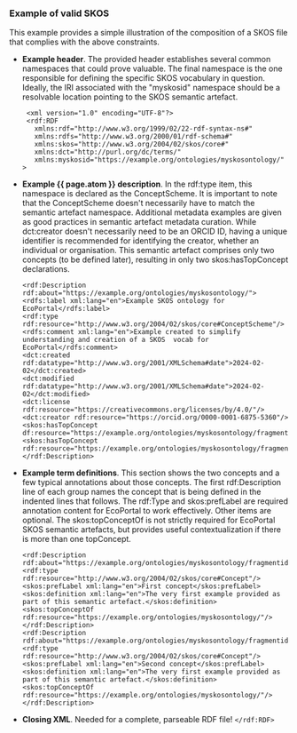 ### Example of valid SKOS

This example provides a simple illustration of the composition of a SKOS file that complies with the above constraints.
- **Example header**. The provided header establishes several common namespaces that could prove valuable. The final namespace is the one responsible for defining the specific SKOS vocabulary in question. Ideally, the IRI associated with the "myskosid" namespace should be a resolvable location pointing to the SKOS semantic artefact.
  ```
   <xml version="1.0" encoding="UTF-8"?>
   <rdf:RDF
     xmlns:rdf="http://www.w3.org/1999/02/22-rdf-syntax-ns#"
     xmlns:rdfs="http://www.w3.org/2000/01/rdf-schema#"
     xmlns:skos="http://www.w3.org/2004/02/skos/core#"
     xmlns:dct="http://purl.org/dc/terms/"
     xmlns:myskosid="https://example.org/ontologies/myskosontology/" >
    ```
- **Example {{ page.atom }} description**. In the rdf:type item, this namespace is declared as the ConceptScheme. It is important to note that the ConceptScheme doesn't necessarily have to match the semantic artefact namespace. Additional metadata examples are given as good practices in semantic artefact metadata curation. While dct:creator doesn't necessarily need to be an ORCID ID, having a unique identifier is recommended for identifying the creator, whether an individual or organisation. This semantic artefact comprises only two concepts (to be defined later), resulting in only two skos:hasTopConcept declarations.
    ```
    <rdf:Description rdf:about="https://example.org/ontologies/myskosontology/">
    <rdfs:label xml:lang="en">Example SKOS ontology for EcoPortal</rdfs:label>
    <rdf:type rdf:resource="http://www.w3.org/2004/02/skos/core#ConceptScheme"/>
    <rdfs:comment xml:lang="en">Example created to simplify understanding and creation of a SKOS  vocab for EcoPortal</rdfs:comment>
    <dct:created rdf:datatype="http://www.w3.org/2001/XMLSchema#date">2024-02-02</dct:created>
    <dct:modified rdf:datatype="http://www.w3.org/2001/XMLSchema#date">2024-02-02</dct:modified>
    <dct:license rdf:resource="https://creativecommons.org/licenses/by/4.0/"/>
    <dct:creator rdf:resource="https://orcid.org/0000-0001-6875-5360"/>
    <skos:hasTopConcept df:resource="https://example.org/ontologies/myskosontology/fragmentid001"/>
    <skos:hasTopConcept rdf:resource="https://example.org/ontologies/myskosontology/fragmentid002"/>
    </rdf:Description>
    ```

- **Example term definitions**. This section shows the two concepts and a few typical annotations about those concepts. The first rdf:Description line of each group names the concept that is being defined in the indented lines that follows. The rdf:Type and skos:prefLabel are required annotation content for EcoPortal to work effectively. Other items are optional. The skos:topConceptOf is not strictly required for EcoPortal SKOS semantic artefacts, but provides useful contextualization if there is more than one topConcept.
    ```
    <rdf:Description rdf:about="https://example.org/ontologies/myskosontology/fragmentid001"">
    <rdf:type rdf:resource="http://www.w3.org/2004/02/skos/core#Concept"/>
    <skos:prefLabel xml:lang="en">First concept</skos:prefLabel>
    <skos:definition xml:lang="en">The very first example provided as part of this semantic artefact.</skos:definition>
    <skos:topConceptOf rdf:resource="https://example.org/ontologies/myskosontology/"/>
    </rdf:Description>
    <rdf:Description rdf:about="https://example.org/ontologies/myskosontology/fragmentid002"">
    <rdf:type rdf:resource="http://www.w3.org/2004/02/skos/core#Concept"/>
    <skos:prefLabel xml:lang="en">Second concept</skos:prefLabel>
    <skos:definition xml:lang="en">The very first example provided as part of this semantic artefact.</skos:definition>
    <skos:topConceptOf rdf:resource="https://example.org/ontologies/myskosontology/"/>
    </rdf:Description>
    ```

- **Closing XML**. Needed for a complete, parseable RDF file!
    `</rdf:RDF>`
